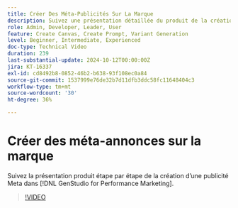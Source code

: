 ```yaml
---
title: Créer Des Méta-Publicités Sur La Marque
description: Suivez une présentation détaillée du produit de la création d’une méta-annonce dans  [!DNL GenStudio for Performance Marketing].
role: Admin, Developer, Leader, User
feature: Create Canvas, Create Prompt, Variant Generation
level: Beginner, Intermediate, Experienced
doc-type: Technical Video
duration: 239
last-substantial-update: 2024-10-12T00:00:00Z
jira: KT-16337
exl-id: cd8492b8-0852-46b2-b638-93f108ec0a84
source-git-commit: 1537999e76de32b7d11dfb3ddc58fc11648404c3
workflow-type: tm+mt
source-wordcount: '30'
ht-degree: 36%

---
```


# Créer des méta-annonces sur la marque

Suivez la présentation produit étape par étape de la création d’une publicité Meta dans [!DNL GenStudio for Performance Marketing].

>[!VIDEO](https://video.tv.adobe.com/v/3435080/?learn=on&captions=fre_fr)
